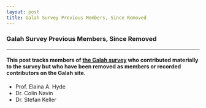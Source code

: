 ```yaml
---
layout: post
title: Galah Survey Previous Members, Since Removed
---
```

### Galah Survey Previous Members, Since Removed

----------------
#### This post tracks members of [the Galah survey](https://galah-survey.org/) who contributed materially to the survey but who have been removed as members or recorded contributors on the Galah site.

* Prof. Elaina A. Hyde
* Dr. Colin Navin
* Dr. Stefan Keller
